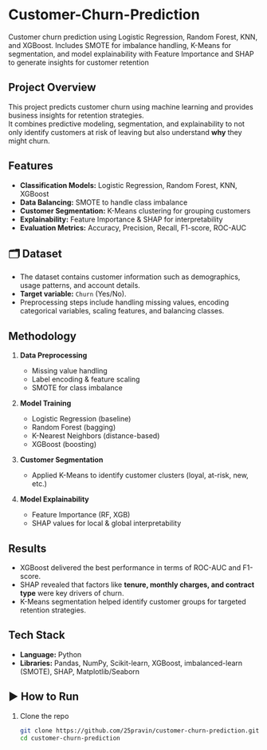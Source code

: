 # Customer-Churn-Prediction
Customer churn prediction using Logistic Regression, Random Forest, KNN, and XGBoost. Includes SMOTE for imbalance handling, K-Means for segmentation, and model explainability with Feature Importance and SHAP to generate insights for customer retention
##  Project Overview
This project predicts customer churn using machine learning and provides business insights for retention strategies.  
It combines predictive modeling, segmentation, and explainability to not only identify customers at risk of leaving but also understand **why** they might churn.


##  Features
- **Classification Models:** Logistic Regression, Random Forest, KNN, XGBoost  
- **Data Balancing:** SMOTE to handle class imbalance  
- **Customer Segmentation:** K-Means clustering for grouping customers  
- **Explainability:** Feature Importance & SHAP for interpretability  
- **Evaluation Metrics:** Accuracy, Precision, Recall, F1-score, ROC-AUC  
## 🗂 Dataset
- The dataset contains customer information such as demographics, usage patterns, and account details.  
- **Target variable:** `Churn` (Yes/No).  
- Preprocessing steps include handling missing values, encoding categorical variables, scaling features, and balancing classes.

##  Methodology
1. **Data Preprocessing**  
   - Missing value handling  
   - Label encoding & feature scaling  
   - SMOTE for class imbalance  

2. **Model Training**  
   - Logistic Regression (baseline)  
   - Random Forest (bagging)  
   - K-Nearest Neighbors (distance-based)  
   - XGBoost (boosting)  

3. **Customer Segmentation**  
   - Applied K-Means to identify customer clusters (loyal, at-risk, new, etc.)  

4. **Model Explainability**  
   - Feature Importance (RF, XGB)  
   - SHAP values for local & global interpretability  


## Results
- XGBoost delivered the best performance in terms of ROC-AUC and F1-score.  
- SHAP revealed that factors like **tenure, monthly charges, and contract type** were key drivers of churn.  
- K-Means segmentation helped identify customer groups for targeted retention strategies.  


##  Tech Stack
- **Language:** Python  
- **Libraries:** Pandas, NumPy, Scikit-learn, XGBoost, imbalanced-learn (SMOTE), SHAP, Matplotlib/Seaborn  


## ▶️ How to Run
1. Clone the repo  
   ```bash
   git clone https://github.com/25pravin/customer-churn-prediction.git
   cd customer-churn-prediction
